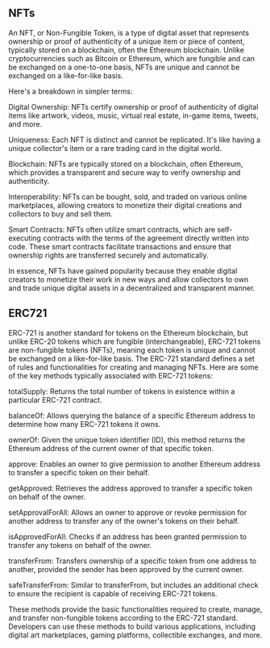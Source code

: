 ## NFTs
An NFT, or Non-Fungible Token, is a type of digital asset that represents ownership or proof of authenticity of a unique item or piece of content, typically stored on a blockchain, often the Ethereum blockchain. Unlike cryptocurrencies such as Bitcoin or Ethereum, which are fungible and can be exchanged on a one-to-one basis, NFTs are unique and cannot be exchanged on a like-for-like basis.

Here's a breakdown in simpler terms:

Digital Ownership: NFTs certify ownership or proof of authenticity of digital items like artwork, videos, music, virtual real estate, in-game items, tweets, and more.

Uniqueness: Each NFT is distinct and cannot be replicated. It's like having a unique collector's item or a rare trading card in the digital world.

Blockchain: NFTs are typically stored on a blockchain, often Ethereum, which provides a transparent and secure way to verify ownership and authenticity.

Interoperability: NFTs can be bought, sold, and traded on various online marketplaces, allowing creators to monetize their digital creations and collectors to buy and sell them.

Smart Contracts: NFTs often utilize smart contracts, which are self-executing contracts with the terms of the agreement directly written into code. These smart contracts facilitate transactions and ensure that ownership rights are transferred securely and automatically.

In essence, NFTs have gained popularity because they enable digital creators to monetize their work in new ways and allow collectors to own and trade unique digital assets in a decentralized and transparent manner.

## ERC721
ERC-721 is another standard for tokens on the Ethereum blockchain, but unlike ERC-20 tokens which are fungible (interchangeable), ERC-721 tokens are non-fungible tokens (NFTs), meaning each token is unique and cannot be exchanged on a like-for-like basis. The ERC-721 standard defines a set of rules and functionalities for creating and managing NFTs. Here are some of the key methods typically associated with ERC-721 tokens:

totalSupply: Returns the total number of tokens in existence within a particular ERC-721 contract.

balanceOf: Allows querying the balance of a specific Ethereum address to determine how many ERC-721 tokens it owns.

ownerOf: Given the unique token identifier (ID), this method returns the Ethereum address of the current owner of that specific token.

approve: Enables an owner to give permission to another Ethereum address to transfer a specific token on their behalf.

getApproved: Retrieves the address approved to transfer a specific token on behalf of the owner.

setApprovalForAll: Allows an owner to approve or revoke permission for another address to transfer any of the owner's tokens on their behalf.

isApprovedForAll: Checks if an address has been granted permission to transfer any tokens on behalf of the owner.

transferFrom: Transfers ownership of a specific token from one address to another, provided the sender has been approved by the current owner.

safeTransferFrom: Similar to transferFrom, but includes an additional check to ensure the recipient is capable of receiving ERC-721 tokens.

These methods provide the basic functionalities required to create, manage, and transfer non-fungible tokens according to the ERC-721 standard. Developers can use these methods to build various applications, including digital art marketplaces, gaming platforms, collectible exchanges, and more.





